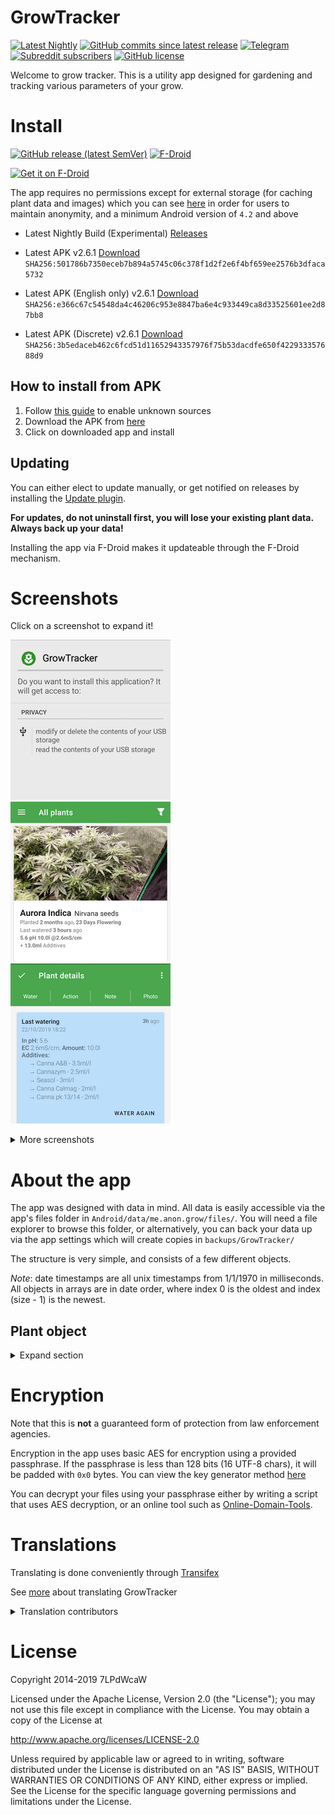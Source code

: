 # GrowTracker

[![Latest Nightly](https://travis-ci.com/7LPdWcaW/GrowTracker-Android.svg?branch=alpha)](https://travis-ci.com/7LPdWcaW/GrowTracker-Android)
[![GitHub commits since latest release](https://img.shields.io/github/commits-since/7LPdWcaW/GrowTracker-Android/latest)](https://github.com/7LPdWcaW/GrowTracker-Android/releases/tag/latest)
[![Telegram](https://img.shields.io/badge/chat-on%20Telegram-blue)](https://t.me/GrowTracker) 
[![Subreddit subscribers](https://img.shields.io/reddit/subreddit-subscribers/growutils?color=orange)](https://reddit.com/r/growutils)
[![GitHub license](https://img.shields.io/github/license/7LPdWcaW/GrowTracker-Android?color=lightgrey)](https://github.com/7LPdWcaW/GrowTracker-Android/blob/master/LICENSE)

Welcome to grow tracker. This is a utility app designed for gardening and tracking various parameters of your grow.

# Install

[![GitHub release (latest SemVer)](https://img.shields.io/github/v/release/7LPdWcaW/GrowTracker-Android?label=latest%20version&sort=semver)](https://github.com/7LPdWcaW/GrowTracker-Android/releases)
[![F-Droid](https://img.shields.io/f-droid/v/me.anon.grow)](https://f-droid.org/en/packages/me.anon.grow/)

[<img src="https://fdroid.gitlab.io/artwork/badge/get-it-on.png" alt="Get it on F-Droid" height="80">](https://f-droid.org/en/packages/me.anon.grow/)

The app requires no permissions except for external storage (for caching plant data and images) which you can see [here](https://github.com/7LPdWcaW/GrowTracker-Android/blob/develop/app/src/main/AndroidManifest.xml) in order for users to maintain anonymity, and a minimum Android version of `4.2` and above

- Latest Nightly Build (Experimental) [Releases](https://github.com/7LPdWcaW/GrowTracker-Android/releases/tag/alpha)

- Latest APK v2.6.1 [Download](https://github.com/7LPdWcaW/GrowTracker-Android/releases/download/v2.6.1/v2.6.1-production.apk) `SHA256:501786b7350eceb7b894a5745c06c378f1d2f2e6f4bf659ee2576b3dfaca5732`

- Latest APK (English only) v2.6.1 [Download](https://github.com/7LPdWcaW/GrowTracker-Android/releases/download/v2.6.1/v2.6.1-en.apk) `SHA256:e366c67c54548da4c46206c953e8847ba6e4c933449ca8d33525601ee2d87bb8`

- Latest APK (Discrete) v2.6.1 [Download](https://github.com/7LPdWcaW/GrowTracker-Android/releases/download/v2.6.1/v2.6.1-discrete.apk) `SHA256:3b5edaceb462c6fcd51d11652943357976f75b53dacdfe650f422933357688d9`

## How to install from APK

1. Follow [this guide](https://www.androidauthority.com/how-to-install-apks-31494/) to enable unknown sources
2. Download the APK from [here](https://github.com/7LPdWcaW/GrowTracker-Android/releases)
3. Click on downloaded app and install

## Updating

You can either elect to update manually, or get notified on releases by installing the [Update plugin](https://github.com/7LPdWcaW/GrowUpdater-Android/releases).

**For updates, do not uninstall first, you will lose your existing plant data. Always back up your data!**

Installing the app via F-Droid makes it updateable through the F-Droid mechanism.

# Screenshots

Click on a screenshot to expand it!

[![install](fastlane/metadata/android/en-GB/images/phoneScreenshotsThumbs/install.png)](fastlane/metadata/android/en-GB/images/phoneScreenshots/install.png)
[![main plant list](fastlane/metadata/android/en-GB/images/phoneScreenshotsThumbs/1.png)](fastlane/metadata/android/en-GB/images/phoneScreenshots/1.png)
[![plant details](fastlane/metadata/android/en-GB/images/phoneScreenshotsThumbs/2.png)](fastlane/metadata/android/en-GB/images/phoneScreenshots/2.png)

<details>
  <summary>More screenshots</summary>

[![plant photos](fastlane/metadata/android/en-GB/images/phoneScreenshotsThumbs/3.png)](fastlane/metadata/android/en-GB/images/phoneScreenshots/3.png)
[![plant actions](fastlane/metadata/android/en-GB/images/phoneScreenshotsThumbs/4.png)](fastlane/metadata/android/en-GB/images/phoneScreenshots/4.png)
[![plant statistics](fastlane/metadata/android/en-GB/images/phoneScreenshotsThumbs/5.png)](fastlane/metadata/android/en-GB/images/phoneScreenshots/5.png)
[![schedule details](fastlane/metadata/android/en-GB/images/phoneScreenshotsThumbs/6.png)](fastlane/metadata/android/en-GB/images/phoneScreenshots/6.png)
[![schedule dates](fastlane/metadata/android/en-GB/images/phoneScreenshotsThumbs/7.png)](fastlane/metadata/android/en-GB/images/phoneScreenshots/7.png)
[![watering details](fastlane/metadata/android/en-GB/images/phoneScreenshotsThumbs/8.png)](fastlane/metadata/android/en-GB/images/phoneScreenshots/8.png)
[![garden tracker](fastlane/metadata/android/en-GB/images/phoneScreenshotsThumbs/9.png)](fastlane/metadata/android/en-GB/images/phoneScreenshots/9.png)
[![dark main plant list](fastlane/metadata/android/en-GB/images/phoneScreenshotsThumbs/1b.png)](fastlane/metadata/android/en-GB/images/phoneScreenshots/1b.png)
[![dark plant details](fastlane/metadata/android/en-GB/images/phoneScreenshotsThumbs/2b.png)](fastlane/metadata/android/en-GB/images/phoneScreenshots/2b.png)
[![dark plant photos](fastlane/metadata/android/en-GB/images/phoneScreenshotsThumbs/3b.png)](fastlane/metadata/android/en-GB/images/phoneScreenshots/3b.png)
[![dark plant actions](fastlane/metadata/android/en-GB/images/phoneScreenshotsThumbs/4b.png)](fastlane/metadata/android/en-GB/images/phoneScreenshots/4b.png)
[![dark plant statistics](fastlane/metadata/android/en-GB/images/phoneScreenshotsThumbs/5b.png)](fastlane/metadata/android/en-GB/images/phoneScreenshots/5b.png)
[![dark schedule details](fastlane/metadata/android/en-GB/images/phoneScreenshotsThumbs/6b.png)](fastlane/metadata/android/en-GB/images/phoneScreenshots/6b.png)
[![dark schedule dates](fastlane/metadata/android/en-GB/images/phoneScreenshotsThumbs/7b.png)](fastlane/metadata/android/en-GB/images/phoneScreenshots/7b.png)
[![dark watering details](fastlane/metadata/android/en-GB/images/phoneScreenshotsThumbs/8b.png)](fastlane/metadata/android/en-GB/images/phoneScreenshots/8b.png)
[![dark garden tracker](fastlane/metadata/android/en-GB/images/phoneScreenshotsThumbs/9b.png)](fastlane/metadata/android/en-GB/images/phoneScreenshots/9b.png)
[![settings](fastlane/metadata/android/en-GB/images/phoneScreenshotsThumbs/10.png)](fastlane/metadata/android/en-GB/images/phoneScreenshots/10.png)

</details>

    
# About the app

The app was designed with data in mind. All data is easily accessible via the app's files folder in `Android/data/me.anon.grow/files/`. You will need a file explorer to browse this folder, or alternatively, you can back your data up via the app settings which will create copies in `backups/GrowTracker/`

The structure is very simple, and consists of a few different objects.

*Note*: date timestamps are all unix timestamps from 1/1/1970 in milliseconds. All objects in arrays are in date order, where index 0 is the oldest and index (size - 1) is the newest.

## Plant object

<details>
  <summary>Expand section</summary>

- `plantDate` in milliseconds
- `images` is an array of file paths. Image file names are the taken date as unix timestamp in milliseconds

```js
{
    "id": <String>,
    "actions": [<Action>],
    "images": [<String>],
    "name": <String>,
    "strain": <String>,
    "clone": <Boolean>,
    "medium": <Medium>,
    "mediumDetails": <String>,
    "plantDate": 1234567890
}
```

### Medium (ENUM)

One of,

`SOIL`, `HYDRO`, `COCO`, `AERO`

## Actions

All actions have the following 3 properties

```js
{
    "type": <String>,
    "date": 1234567890,
    "notes": <String>,
}
```

Only the following actions are currently supports

### Action object (type = Water)

- Temperature measured in ºC
- Amount measured in ml
- Date is milliseconds
- Notes as string

Water action for waterings

```js
{
    "additives": [<Additive>],
    "ph": <Double>,
    "tds": <Tds>,
    "runoff": <Double>,
    "amount": <Double>,
    "date": 1234567890,
    "type": "Water",
    "temp": <Double>,
    "notes": <String>
}
```

### Additive object

- Amount is measured in ml

Object for nutrient dosages

```js
{
    "description": <String>,
    "amount": <Double>
}
```

### Tds object

Object for measuring conductivity or PPM

```js
{
    "amount": <Double>,
    "type": <TdsUnit>
}
```

### Tds Unit (ENUM)

One of,

`PPM500`, `PPM700`, `EC`

### Action object (type = Action)

- Date in milliseconds

Action object for recording plant actions such as trimming, transplanting.

```js
{
    "action": <Action>,
    "date": 1234567890,
    "type": "Action",
    "notes": <String>
}
```

### Action (ENUM)

One of,

`FIM`, `FLUSH`, `FOLIAR_FEED`, `LST`, `LOLLIPOP`, `PESTICIDE_APPLICATION`, `TOP`, `TRANSPLANTED`, `TRIM`, `TUCK`

### Stage change (type = StageChange)

- Date in milliseconds

Action object for recording a change in plant stage.

```js
{
    "newStage": <PlantStage>,
    "date": 1234567890,
    "type": "StageChange",
    "notes": <String>
}
```

### PlantStage (ENUM)

One of,

`PLANTED`, `GERMINATION`, `SEEDLING`, `CUTTING`, `VEGETATION`, `FLOWER`, `DRYING`, `CURING`, `HARVESTED`

### Note action (type = Note)

- Date in milliseconds

```js
{
    "notes": <String>,
    "date": 1234567890,
    "type": "Note"
}
```

## Garden object

The garden object is similar to the plant object, and accepts `Action` types, but is software-restricted to the following

```js
{
    "id": <String>,
    "name": <String>,
    "plantIds": [<String>],
    "actions": [<Action>]
}
```

### Temperature change action (type = TemperatureChange)

- Temperature measured in ºC
- Date in milliseconds

```js
{
    "temp": <Double>,
    "notes": <String>,
    "date": 1234567890,
    "type": "TemperatureChange"
}
```

### Humidity change action (type = HumidityChange)

- Date in milliseconds

```js
{
    "humidity": <Double>,
    "notes": <String>,
    "date": 1234567890,
    "type": "HumidityChange"
}
```

### Light schedule change action (type = LightingChange)

- `on` time format `HH:mm`
- `off` time format `HH:mm`
- Date in milliseconds

```js
{
    "on": <String>,
    "off": <String>,
    "notes": <String>,
    "date": 1234567890,
    "type": "LightingChange"
}
```
</details>

# Encryption

Note that this is **not** a guaranteed form of protection from law enforcement agencies.

Encryption in the app uses basic AES for encryption using a provided passphrase. If the passphrase is less than 128 bits (16 UTF-8 chars), it will be padded with `0x0` bytes. You can view the key generator method [here](https://github.com/7LPdWcaW/GrowTracker-Android/blob/master/app/src/main/java/me/anon/lib/helper/EncryptionHelper.java#L27)

You can decrypt your files using your passphrase either by writing a script that uses AES decryption, or an online tool such as [Online-Domain-Tools](http://aes.online-domain-tools.com/).

# Translations

Translating is done conveniently through [Transifex](https://www.transifex.com/growutils/growtracker/)

See [more](https://github.com/7LPdWcaW/GrowTracker-Android/issues/116) about translating GrowTracker

<details>
  <summary>Translation contributors</summary>

- Alex (Noxmiles) - de ![DE - German](https://transifex-open-api.herokuapp.com/badge/growutils/project/growtracker/language/de_DE/translated.png)
- Basti B (Weltenesche) - de ![DE - German](https://transifex-open-api.herokuapp.com/badge/growutils/project/growtracker/language/de_DE/translated.png)
- Heimen Stoffels (Vistaus) - nl ![NL - Dutch](https://transifex-open-api.herokuapp.com/badge/growutils/project/growtracker/language/nl_NL/translated.png)
- EmmanuelMess - es ![ES - Spanish](https://transifex-open-api.herokuapp.com/badge/growutils/project/growtracker/language/es/translated.png)
- Maxtille - fr ![FR - French](https://transifex-open-api.herokuapp.com/badge/growutils/project/growtracker/language/fr/translated.png)
- Patrick B (EukalyptusX) - de ![DE - German](https://transifex-open-api.herokuapp.com/badge/growutils/project/growtracker/language/de_DE/translated.png)
- Sascha Zenglein (szenglein) - de ![DE - German](https://transifex-open-api.herokuapp.com/badge/growutils/project/growtracker/language/de_DE/translated.png)
- Vexatos - de ![DE - German](https://transifex-open-api.herokuapp.com/badge/growutils/project/growtracker/language/de_DE/translated.png)
- W Q (williq) - de ![DE - German](https://transifex-open-api.herokuapp.com/badge/growutils/project/growtracker/language/de_DE/translated.png)
- 9YbQiuEohUu1 - ru/uk ![UK - Ukrainian](https://transifex-open-api.herokuapp.com/badge/growutils/project/growtracker/language/uk/translated.png) ![RU - Russian](https://transifex-open-api.herokuapp.com/badge/growutils/project/growtracker/language/ru/translated.png)

  </details>

# License

Copyright 2014-2019 7LPdWcaW

Licensed under the Apache License, Version 2.0 (the "License");
you may not use this file except in compliance with the License.
You may obtain a copy of the License at

   http://www.apache.org/licenses/LICENSE-2.0

Unless required by applicable law or agreed to in writing, software
distributed under the License is distributed on an "AS IS" BASIS,
WITHOUT WARRANTIES OR CONDITIONS OF ANY KIND, either express or implied.
See the License for the specific language governing permissions and
limitations under the License.
